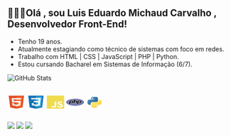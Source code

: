 ## 👨🏻‍💻Olá , sou Luis Eduardo Michaud Carvalho , Desenvolvedor Front-End!

- Tenho 19 anos.
- Atualmente estagiando como técnico de sistemas com foco em redes.
- Trabalho com HTML | CSS | JavaScript | PHP | Python.
- Estou cursando Bacharel em Sistemas de Informação (6/7).

![GitHub Stats](https://github-readme-stats.vercel.app/api?username=MichasISBACK&show_icons=true&theme=transparent) <br>

<div style="display: inline_block"><br>
  <img align="center" alt="Luis-HTML" height="30" width="40" src="https://raw.githubusercontent.com/devicons/devicon/master/icons/html5/html5-original.svg">
  <img align="center" alt="Luis-CSS" height="30" width="40" src="https://raw.githubusercontent.com/devicons/devicon/master/icons/css3/css3-original.svg">
  <img align="center" alt="Luis-Js" height="30" width="40" src="https://raw.githubusercontent.com/devicons/devicon/master/icons/javascript/javascript-plain.svg">
  <img align="center" alt="Luis-React" height="30" width="40" src="https://raw.githubusercontent.com/devicons/devicon/master/icons/php/php-original.svg">
  <img align="center" alt="Luis-React" height="30" width="40" src="https://raw.githubusercontent.com/devicons/devicon/master/icons/python/python-original.svg">
</div> 

##

<div> 
  <a href="https://www.instagram.com/luiss_michaud/" target="_blank"><img src="https://img.shields.io/badge/-Instagram-%23E4405F?style=for-the-badge&logo=instagram&logoColor=white"     target="_blank"></a>
  <a href = "mailto:devluism1@gmail.com"><img src="https://img.shields.io/badge/-Gmail-%23333?style=for-the-badge&logo=gmail&logoColor=white" target="_blank"></a>
  <a href="https://www.linkedin.com/in/luis-michaud-552625272/" target="_blank"><img src="https://img.shields.io/badge/-LinkedIn-%230077B5?style=for-the-badge&logo=linkedin&logoColor=white" target="_blank"></a> 
</div>
